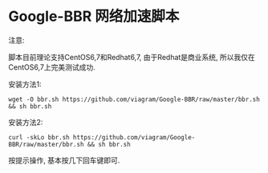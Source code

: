 # Google-BBR 网络加速脚本

注意: 

  脚本目前理论支持CentOS6,7和Redhat6,7, 由于Redhat是商业系统, 所以我仅在CentOS6,7上完美测试成功.

安装方法1:

    wget -O bbr.sh https://github.com/viagram/Google-BBR/raw/master/bbr.sh && sh bbr.sh

安装方法2:

    curl -skLo bbr.sh https://github.com/viagram/Google-BBR/raw/master/bbr.sh && sh bbr.sh

按提示操作, 基本按几下回车键即可.
